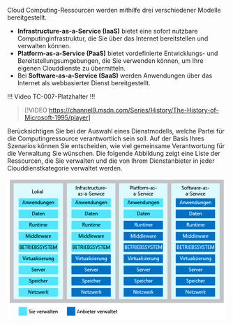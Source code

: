 Cloud Computing-Ressourcen werden mithilfe drei verschiedener Modelle bereitgestellt.

- **Infrastructure-as-a-Service (IaaS)** bietet eine sofort nutzbare Computinginfrastruktur, die Sie über das Internet bereitstellen und verwalten können.
- **Platform-as-a-Service (PaaS)** bietet vordefinierte Entwicklungs- und Bereitstellungsumgebungen, die Sie verwenden können, um Ihre eigenen Clouddienste zu übermitteln.
- Bei **Software-as-a-Service (SaaS)** werden Anwendungen über das Internet als webbasierter Dienst bereitgestellt.

!!! Video TC-007-Platzhalter !!!

> [!VIDEO https://channel9.msdn.com/Series/History/The-History-of-Microsoft-1995/player]

Berücksichtigen Sie bei der Auswahl eines Dienstmodells, welche Partei für die Computingressource verantwortlich sein soll. Auf der Basis Ihres Szenarios können Sie entscheiden, wie viel gemeinsame Verantwortung für die Verwaltung Sie wünschen. Die folgende Abbildung zeigt eine Liste der Ressourcen, die Sie verwalten und die von Ihrem Dienstanbieter in jeder Clouddienstkategorie verwaltet werden.

![Eine Abbildung zeigt die Verteilung der gemeinsamen Verantwortung für die Verwaltung in jeder Clouddienstkategorie.](../media/3-shared-responsibility.png)
